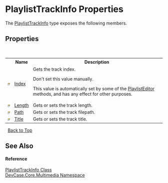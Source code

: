 # PlaylistTrackInfo Properties
 

The <a href="T_DevCase_Core_Multimedia_PlaylistTrackInfo">PlaylistTrackInfo</a> type exposes the following members.


## Properties
&nbsp;<table><tr><th></th><th>Name</th><th>Description</th></tr><tr><td>![Public property](media/pubproperty.gif "Public property")</td><td><a href="P_DevCase_Core_Multimedia_PlaylistTrackInfo_Index">Index</a></td><td>
Gets the track index. 

 Don't set this value manually. 

 This value is automatically set by some of the <a href="T_DevCase_Core_Multimedia_PlaylistEditor">PlaylistEditor</a> methods, and has any effect for other purposes.</td></tr><tr><td>![Public property](media/pubproperty.gif "Public property")</td><td><a href="P_DevCase_Core_Multimedia_PlaylistTrackInfo_Length">Length</a></td><td>
Gets or sets the track length.</td></tr><tr><td>![Public property](media/pubproperty.gif "Public property")</td><td><a href="P_DevCase_Core_Multimedia_PlaylistTrackInfo_Path">Path</a></td><td>
Gets or sets the track filepath.</td></tr><tr><td>![Public property](media/pubproperty.gif "Public property")</td><td><a href="P_DevCase_Core_Multimedia_PlaylistTrackInfo_Title">Title</a></td><td>
Gets or sets the track title.</td></tr></table>&nbsp;
<a href="#playlisttrackinfo-properties">Back to Top</a>

## See Also


#### Reference
<a href="T_DevCase_Core_Multimedia_PlaylistTrackInfo">PlaylistTrackInfo Class</a><br /><a href="N_DevCase_Core_Multimedia">DevCase.Core.Multimedia Namespace</a><br />